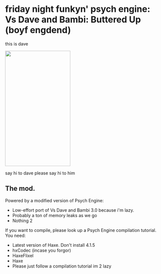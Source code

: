 # friday night funkyn' psych engine: Vs Dave and Bambi: Buttered Up (boyf engdend)
this is dave

<img src="https://cdn.discordapp.com/attachments/892140166309892136/905267141299802152/dorve_reale.png" width="211" height="373">


say hi to dave
please say hi to him

## The mod.
Powered by a modified version of Psych Engine:
- Low-effort port of Vs Dave and Bambi 3.0 because i'm lazy.
- Probably a ton of memory leaks as we go
- Nothing 2

If you want to compile, please look up a Psych Engine compilation  tutorial. You need:
- Latest version of Haxe. Don't install 4.1.5
- hxCodec (incase you forgor)
- HaxeFlixel
- Haxe
- Please just follow a compilation tutorial im 2 lazy

